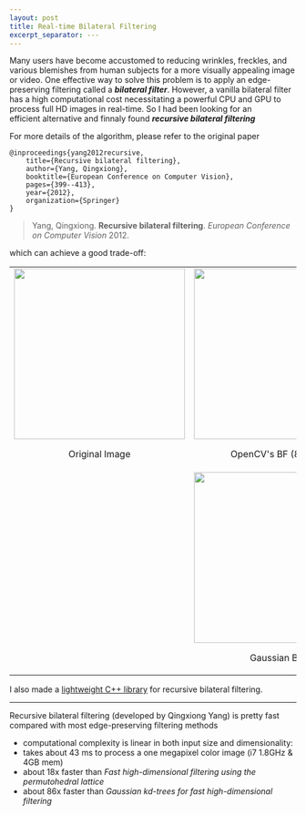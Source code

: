 ```yaml
---
layout: post
title: Real-time Bilateral Filtering
excerpt_separator: ---
---
```


Many users have become accustomed to reducing wrinkles, freckles, and various blemishes from human subjects for a more visually appealing image or video. One effective way to solve this problem is to apply an edge-preserving filtering called a ***bilateral filter***. However, a vanilla bilateral filter has a high computational cost necessitating a powerful CPU and GPU to process full HD images in real-time. So I had been looking for an efficient alternative and finnaly found ***recursive bilateral filtering***


For more details of the algorithm, please refer to the original paper

    @inproceedings{yang2012recursive,
        title={Recursive bilateral filtering},
        author={Yang, Qingxiong},
        booktitle={European Conference on Computer Vision},
        pages={399--413},
        year={2012},
        organization={Springer}
    }
    

  > Yang, Qingxiong.
  **Recursive bilateral filtering**. 
  *European Conference on Computer Vision* 2012.

which can achieve a good trade-off:

<table>
<tr>
<td><img src="https://cloud.githubusercontent.com/assets/2270240/26041579/7d7c034e-3960-11e7-9549-912685043e39.jpg" width="300px"><br/><p align="center">Original Image</p></td>
<td><img src="https://cloud.githubusercontent.com/assets/2270240/26041586/8b4afb42-3960-11e7-9bd8-62bbb924f1e9.jpg" width="300px"><br/><p align="center">OpenCV's BF (896ms)</p></td>
<td><img src="https://cloud.githubusercontent.com/assets/2270240/26041590/8d08c16c-3960-11e7-8a0c-95a77d6d9085.jpg" width="300px"><br/><p align="center">RecursiveBF (18ms)</p></td>
</tr>
<tr>
<td></td>
<td><img src="https://cloud.githubusercontent.com/assets/2270240/26041583/86ea7b22-3960-11e7-8ded-5109b76966ca.jpg" width="300px"><br/><p align="center">Gaussian Blur</p></td>
<td><img src="https://cloud.githubusercontent.com/assets/2270240/26041584/88dfc9b4-3960-11e7-8c9d-2634eac098d0.jpg" width="300px"><br/><p align="center">Median Blur</p></td>
</tr></table>

I also made a [lightweight C++ library](https://github.com/ufoym/RecursiveBF) for recursive bilateral filtering.

---

Recursive bilateral filtering (developed by Qingxiong Yang) is pretty fast compared with most edge-preserving filtering methods
- computational complexity is linear in both input size and dimensionality:
- takes about 43 ms to process a one megapixel color image (i7 1.8GHz & 4GB mem)
- about 18x faster than *Fast high-dimensional filtering using the permutohedral lattice*
- about 86x faster than *Gaussian kd-trees for fast high-dimensional filtering*

